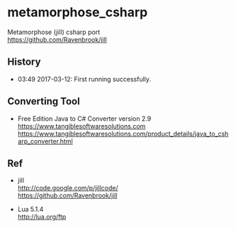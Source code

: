 # metamorphose_csharp
Metamorphose (jill) csharp port  
https://github.com/Ravenbrook/jill  

## History
* 03:49 2017-03-12: First running successfully.  

## Converting Tool  
* Free Edition Java to C# Converter version 2.9    
https://www.tangiblesoftwaresolutions.com  
https://www.tangiblesoftwaresolutions.com/product_details/java_to_csharp_converter.html  

## Ref  
* jill  
http://code.google.com/p/jillcode/  
https://github.com/Ravenbrook/jill  

* Lua 5.1.4  
http://lua.org/ftp  
